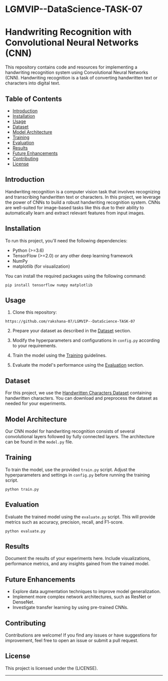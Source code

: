 # LGMVIP--DataScience-TASK-07
# Handwriting Recognition with Convolutional Neural Networks (CNN)

This repository contains code and resources for implementing a handwriting recognition system using Convolutional Neural Networks (CNN). Handwriting recognition is a task of converting handwritten text or characters into digital text.

## Table of Contents

- [Introduction](#introduction)
- [Installation](#installation)
- [Usage](#usage)
- [Dataset](#dataset)
- [Model Architecture](#model-architecture)
- [Training](#training)
- [Evaluation](#evaluation)
- [Results](#results)
- [Future Enhancements](#future-enhancements)
- [Contributing](#contributing)
- [License](#license)

## Introduction

Handwriting recognition is a computer vision task that involves recognizing and transcribing handwritten text or characters. In this project, we leverage the power of CNNs to build a robust handwriting recognition system. CNNs are well-suited for image-based tasks like this due to their ability to automatically learn and extract relevant features from input images.

## Installation

To run this project, you'll need the following dependencies:

- Python (>=3.6)
- TensorFlow (>=2.0) or any other deep learning framework
- NumPy
- matplotlib (for visualization)

You can install the required packages using the following command:

```
pip install tensorflow numpy matplotlib
```

## Usage

1. Clone this repository:

```
https://github.com/rakshana-07/LGMVIP--DataScience-TASK-07

```

2. Prepare your dataset as described in the [Dataset](#dataset) section.

3. Modify the hyperparameters and configurations in `config.py` according to your requirements.

4. Train the model using the [Training](#training) guidelines.

5. Evaluate the model's performance using the [Evaluation](#evaluation) section.

## Dataset

For this project, we use the [Handwritten Characters Dataset](link-to-dataset) containing handwritten characters. You can download and preprocess the dataset as needed for your experiments.

## Model Architecture

Our CNN model for handwriting recognition consists of several convolutional layers followed by fully connected layers. The architecture can be found in the `model.py` file.

## Training

To train the model, use the provided `train.py` script. Adjust the hyperparameters and settings in `config.py` before running the training script.

```
python train.py
```

## Evaluation

Evaluate the trained model using the `evaluate.py` script. This will provide metrics such as accuracy, precision, recall, and F1-score.

```
python evaluate.py
```

## Results

Document the results of your experiments here. Include visualizations, performance metrics, and any insights gained from the trained model.

## Future Enhancements

- Explore data augmentation techniques to improve model generalization.
- Implement more complex network architectures, such as ResNet or DenseNet.
- Investigate transfer learning by using pre-trained CNNs.

## Contributing

Contributions are welcome! If you find any issues or have suggestions for improvement, feel free to open an issue or submit a pull request.

## License

This project is licensed under the (LICENSE).

---

